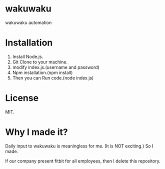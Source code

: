 # wakuwaku
wakuwaku automation

# Installation

1. Install Node.js.
1. Git Clone to your machine.
1. modify index.js.(username and password)
1. Npm installation.(npm install)
1. Then you can Run code.(node index.js)

# License
MIT.

# Why I made it?
Daily input to wakuwaku is meaningless for me. (It is NOT exciting.)
So I made.

If our company present fitbit for all employees, then I delete this repository.

